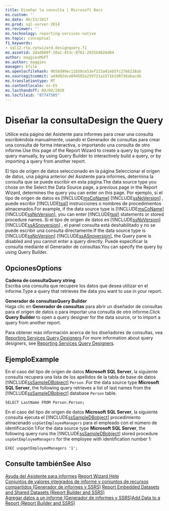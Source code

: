 ```yaml
---
title: Diseñar la consulta | Microsoft Docs
ms.custom: ''
ms.date: 06/13/2017
ms.prod: sql-server-2014
ms.reviewer: ''
ms.technology: reporting-services-native
ms.topic: conceptual
f1_keywords:
- sql12.rtp.rptwizard.designquery.f1
ms.assetid: 2dad800f-10a1-453c-8761-2935b9826d84
author: maggiesMSFT
ms.author: maggies
manager: kfile
ms.openlocfilehash: 9b56d99ec11b50ce53ef223a01eb5fc2766238ab
ms.sourcegitcommit: ad4d92dce894592a259721a1571b1d8736abacdb
ms.translationtype: MT
ms.contentlocale: es-ES
ms.lasthandoff: 08/04/2020
ms.locfileid: "87747505"
---
```

# <a name="design-the-query"></a><span data-ttu-id="b3225-102">Diseñar la consulta</span><span class="sxs-lookup"><span data-stu-id="b3225-102">Design the Query</span></span>
  <span data-ttu-id="b3225-103">Utilice esta página del Asistente para informes para crear una consulta escribiéndola manualmente, usando el Generador de consultas para crear una consulta de forma interactiva, o importando una consulta de otro informe.</span><span class="sxs-lookup"><span data-stu-id="b3225-103">Use this page of the Report Wizard to create a query by typing the query manually, by using Query Builder to interactively build a query, or by importing a query from another report.</span></span>  
  
 <span data-ttu-id="b3225-104">El tipo de origen de datos seleccionado en la página Seleccionar el origen de datos, una página anterior del Asistente para informes, determina la consulta que se puede escribir en esta página.</span><span class="sxs-lookup"><span data-stu-id="b3225-104">The data source type you chose on the Select the Data Source page, a previous page in the Report Wizard, determines the query you can enter on this page.</span></span> <span data-ttu-id="b3225-105">Por ejemplo, si el tipo de origen de datos es [!INCLUDE[msCoName](../includes/msconame-md.md)] [!INCLUDE[ssNoVersion](../includes/ssnoversion-md.md)] , puede escribir [!INCLUDE[tsql](../includes/tsql-md.md)] instrucciones o nombres de procedimientos almacenados.</span><span class="sxs-lookup"><span data-stu-id="b3225-105">For example, if the data source type is [!INCLUDE[msCoName](../includes/msconame-md.md)] [!INCLUDE[ssNoVersion](../includes/ssnoversion-md.md)], you can enter [!INCLUDE[tsql](../includes/tsql-md.md)] statements or stored procedure names.</span></span> <span data-ttu-id="b3225-106">Si el tipo de origen de datos es [!INCLUDE[ssNoVersion](../includes/ssnoversion-md.md)] [!INCLUDE[ssASnoversion](../includes/ssasnoversion-md.md)] , el panel consulta está deshabilitado y no se puede escribir una consulta directamente.</span><span class="sxs-lookup"><span data-stu-id="b3225-106">If the data source type is [!INCLUDE[ssNoVersion](../includes/ssnoversion-md.md)] [!INCLUDE[ssASnoversion](../includes/ssasnoversion-md.md)], the Query pane is disabled and you cannot enter a query directly.</span></span> <span data-ttu-id="b3225-107">Puede especificar la consulta mediante el Generador de consultas.</span><span class="sxs-lookup"><span data-stu-id="b3225-107">You can specify the query by using Query Builder.</span></span>  
  
## <a name="options"></a><span data-ttu-id="b3225-108">Opciones</span><span class="sxs-lookup"><span data-stu-id="b3225-108">Options</span></span>  
 <span data-ttu-id="b3225-109">**Cadena de consulta**</span><span class="sxs-lookup"><span data-stu-id="b3225-109">**Query string**</span></span>  
 <span data-ttu-id="b3225-110">Escriba una consulta que recupere los datos que desea utilizar en el informe.</span><span class="sxs-lookup"><span data-stu-id="b3225-110">Type a query that retrieves the data you want to use in your report.</span></span>  
  
 <span data-ttu-id="b3225-111">**Generador de consultas**</span><span class="sxs-lookup"><span data-stu-id="b3225-111">**Query Builder**</span></span>  
 <span data-ttu-id="b3225-112">Haga clic en **Generador de consultas** para abrir un diseñador de consultas para el origen de datos o para importar una consulta de otro informe.</span><span class="sxs-lookup"><span data-stu-id="b3225-112">Click **Query Builder** to open a query designer for the data source, or to import a query from another report.</span></span>  
  
 <span data-ttu-id="b3225-113">Para obtener más información acerca de los diseñadores de consultas, vea [Reporting Services Query Designers](../../2014/reporting-services/reporting-services-query-designers.md).</span><span class="sxs-lookup"><span data-stu-id="b3225-113">For more information about query designers, see [Reporting Services Query Designers](../../2014/reporting-services/reporting-services-query-designers.md).</span></span>  
  
## <a name="example"></a><span data-ttu-id="b3225-114">Ejemplo</span><span class="sxs-lookup"><span data-stu-id="b3225-114">Example</span></span>  
 <span data-ttu-id="b3225-115">En el caso del tipo de origen de datos **Microsoft SQL Server**, la siguiente consulta recupera una lista de los apellidos de la tabla de base de datos [!INCLUDE[ssSampleDBobject](../includes/sssampledbobject-md.md)] `Person` .</span><span class="sxs-lookup"><span data-stu-id="b3225-115">For the data source type **Microsoft SQL Server**, the following query retrieves a list of last names from the [!INCLUDE[ssSampleDBobject](../includes/sssampledbobject-md.md)] database `Person` table.</span></span>  
  
```  
SELECT LastName FROM Person.Person;  
```  
  
 <span data-ttu-id="b3225-116">En el caso del tipo de origen de datos **Microsoft SQL Server**, la siguiente consulta ejecuta el [!INCLUDE[ssSampleDBobject](../includes/sssampledbobject-md.md)] procedimiento almacenado `uspGetEmployeeManagers` para el empleado con el número de identificación 1:</span><span class="sxs-lookup"><span data-stu-id="b3225-116">For the data source type **Microsoft SQL Server**, the following query runs the [!INCLUDE[ssSampleDBobject](../includes/sssampledbobject-md.md)] stored procedure `uspGetEmployeeManagers` for the employee with identification number 1:</span></span>  
  
```  
EXEC uspgetEmployeeManagers '1';  
```  
  
## <a name="see-also"></a><span data-ttu-id="b3225-117">Consulte también</span><span class="sxs-lookup"><span data-stu-id="b3225-117">See Also</span></span>  
 <span data-ttu-id="b3225-118">[Ayuda del Asistente para informes](../../2014/reporting-services/report-wizard-help.md) </span><span class="sxs-lookup"><span data-stu-id="b3225-118">[Report Wizard Help](../../2014/reporting-services/report-wizard-help.md) </span></span>  
 <span data-ttu-id="b3225-119">[Conjuntos de valores integrados de informe y conjuntos de recursos compartidos &#40;Generador de informes y SSRS&#41;](report-data/report-embedded-datasets-and-shared-datasets-report-builder-and-ssrs.md) </span><span class="sxs-lookup"><span data-stu-id="b3225-119">[Report Embedded Datasets and Shared Datasets &#40;Report Builder and SSRS&#41;](report-data/report-embedded-datasets-and-shared-datasets-report-builder-and-ssrs.md) </span></span>  
 [<span data-ttu-id="b3225-120">Agregar datos a un informe &#40;Generador de informes y SSRS&#41;</span><span class="sxs-lookup"><span data-stu-id="b3225-120">Add Data to a Report &#40;Report Builder and SSRS&#41;</span></span>](report-data/report-datasets-ssrs.md)  
  
  
